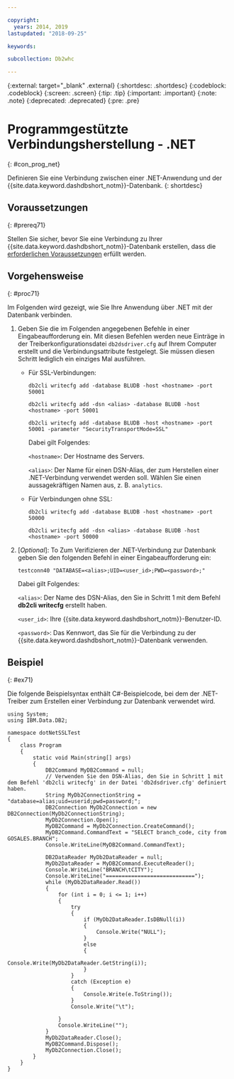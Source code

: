 ```yaml
---

copyright:
  years: 2014, 2019
lastupdated: "2018-09-25"

keywords:

subcollection: Db2whc

---
```


<!-- Attribute definitions --> 
{:external: target="_blank" .external}
{:shortdesc: .shortdesc}
{:codeblock: .codeblock}
{:screen: .screen}
{:tip: .tip}
{:important: .important}
{:note: .note}
{:deprecated: .deprecated}
{:pre: .pre}

# Programmgestützte Verbindungsherstellung - .NET
{: #con_prog_net}

Definieren Sie eine Verbindung zwischen einer .NET-Anwendung und der {{site.data.keyword.dashdbshort_notm}}-Datenbank. 
{: shortdesc}

## Voraussetzungen
{: #prereq71}

Stellen Sie sicher, bevor Sie eine Verbindung zu Ihrer {{site.data.keyword.dashdbshort_notm}}-Datenbank erstellen, dass die [erforderlichen Voraussetzungen](/docs/services/Db2whc/connecting?topic=Db2whc-connect_ov#prereqs) erfüllt werden.

<!-- Before you can connect to your database, you must perform the following steps:

- [Verify prerequisites](prereqs.html), including installing driver packages, configuring your local environment, and downloading SSL certificates (if needed)
- Collect [connection information](credentials.html), including database details such as host name and port numbers, and connection credentials such as user ID and password -->

## Vorgehensweise
{: #proc71}

Im Folgenden wird gezeigt, wie Sie Ihre Anwendung über .NET mit der Datenbank verbinden.

1. Geben Sie die im Folgenden angegebenen Befehle in einer Eingabeaufforderung ein. Mit diesen Befehlen werden neue Einträge in der Treiberkonfigurationsdatei `db2dsdriver.cfg` auf Ihrem Computer erstellt und die Verbindungsattribute festgelegt. Sie müssen diesen Schritt lediglich ein einziges Mal ausführen.
        
   - Für SSL-Verbindungen:

     `db2cli writecfg add -database BLUDB -host <hostname> -port 50001`

     `db2cli writecfg add -dsn <alias> -database BLUDB -host <hostname> -port 50001`

     `db2cli writecfg add -database BLUDB -host <hostname> -port 50001 -parameter "SecurityTransportMode=SSL"`

     Dabei gilt Folgendes:

     `<hostname>`: Der Hostname des Servers.
    
     `<alias>`: Der Name für einen DSN-Alias, der zum Herstellen einer .NET-Verbindung verwendet werden soll. Wählen Sie einen aussagekräftigen Namen aus, z. B. `analytics`. 

   - Für Verbindungen ohne SSL:

     `db2cli writecfg add -database BLUDB -host <hostname> -port 50000`

     `db2cli writecfg add -dsn <alias> -database BLUDB -host <hostname> -port 50000`

2. [*Optional*]: To Zum Verifizieren der .NET-Verbindung zur Datenbank geben Sie den folgenden Befehl in einer Eingabeaufforderung ein:

   `testconn40 "DATABASE=<alias>;UID=<user_id>;PWD=<password>;"`

   Dabei gilt Folgendes:

   `<alias>`: Der Name des DSN-Alias, den Sie in Schritt 1 mit dem Befehl **db2cli writecfg** erstellt haben.
    
   `<user_id>`: Ihre {{site.data.keyword.dashdbshort_notm}}-Benutzer-ID. 
    
   `<password>`: Das Kennwort, das Sie für die Verbindung zu der {{site.data.keyword.dashdbshort_notm}}-Datenbank verwenden. 

## Beispiel
{: #ex71}

Die folgende Beispielsyntax enthält C#-Beispielcode, bei dem der .NET-Treiber zum Erstellen einer Verbindung zur Datenbank verwendet wird.

```
using System;
using IBM.Data.DB2;

namespace dotNetSSLTest
{
    class Program
    {
        static void Main(string[] args)
        {
            DB2Command MyDB2Command = null;
            // Verwenden Sie den DSN-Alias, den Sie in Schritt 1 mit dem Befehl 'db2cli writecfg' in der Datei 'db2dsdriver.cfg' definiert haben.
            String MyDb2ConnectionString = "database=alias;uid=userid;pwd=password;";
            DB2Connection MyDb2Connection = new DB2Connection(MyDb2ConnectionString);
            MyDb2Connection.Open();
            MyDB2Command = MyDb2Connection.CreateCommand();
            MyDB2Command.CommandText = "SELECT branch_code, city from GOSALES.BRANCH";
            Console.WriteLine(MyDB2Command.CommandText);

            DB2DataReader MyDb2DataReader = null;
            MyDb2DataReader = MyDB2Command.ExecuteReader();
            Console.WriteLine("BRANCH\tCITY");
            Console.WriteLine("============================");
            while (MyDb2DataReader.Read())
            {
                for (int i = 0; i <= 1; i++)
                {
                    try
                    {
                        if (MyDb2DataReader.IsDBNull(i))
                        {
                            Console.Write("NULL");
                        }
                        else
                        {
                            Console.Write(MyDb2DataReader.GetString(i));
                        }
                    }
                    catch (Exception e)
                    {
                        Console.Write(e.ToString());
                    }
                    Console.Write("\t"); 

                }
                Console.WriteLine("");
            }
            MyDb2DataReader.Close();
            MyDB2Command.Dispose();
            MyDb2Connection.Close();
        }
    }
}
```

